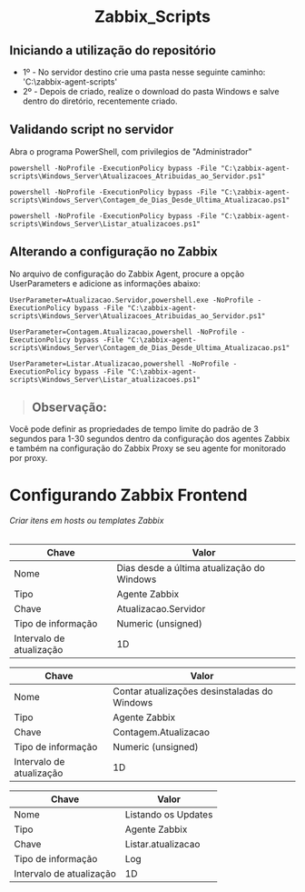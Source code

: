 #  <center>Zabbix_Scripts</center>

## Iniciando a utilização do repositório

- 1º -  No servidor destino crie uma pasta nesse seguinte caminho: 'C:\zabbix-agent-scripts\'
- 2º -  Depois de criado, realize o download do pasta Windows e salve dentro do diretório, recentemente criado.

## Validando script no servidor

Abra o programa PowerShell, com privilegios de "Administrador"

```
powershell -NoProfile -ExecutionPolicy bypass -File "C:\zabbix-agent-scripts\Windows_Server\Atualizacoes_Atribuidas_ao_Servidor.ps1"
```
```
powershell -NoProfile -ExecutionPolicy bypass -File "C:\zabbix-agent-scripts\Windows_Server\Contagem_de_Dias_Desde_Ultima_Atualizacao.ps1"
```
```
powershell -NoProfile -ExecutionPolicy bypass -File "C:\zabbix-agent-scripts\Windows_Server\Listar_atualizacoes.ps1"
```

## Alterando a configuração no Zabbix

No arquivo de configuração do Zabbix Agent, procure a opção UserParameters e adicione as informações abaixo:

```
UserParameter=Atualizacao.Servidor,powershell.exe -NoProfile -ExecutionPolicy bypass -File "C:\zabbix-agent-scripts\Windows_Server\Atualizacoes_Atribuidas_ao_Servidor.ps1"
```
```
UserParameter=Contagem.Atualizacao,powershell -NoProfile -ExecutionPolicy bypass -File "C:\zabbix-agent-scripts\Windows_Server\Contagem_de_Dias_Desde_Ultima_Atualizacao.ps1"
```
```
UserParameter=Listar.Atualizacao,powershell -NoProfile -ExecutionPolicy bypass -File "C:\zabbix-agent-scripts\Windows_Server\Listar_atualizacoes.ps1"
```

 > ## Observação:

Você pode definir as propriedades de tempo limite do padrão de 3 segundos para 1-30 segundos dentro da configuração dos agentes Zabbix e também na configuração do Zabbix Proxy se seu agente for monitorado por proxy.


# Configurando Zabbix Frontend

###### Criar itens em hosts ou templates Zabbix

|       Chave         |        Valor        |
| ------------------- | ------------------- |
|  Nome               |  Dias desde a última atualização do Windows |
|  Tipo               |  Agente Zabbix      |   
|  Chave              |  Atualizacao.Servidor  | 
|  Tipo de informação |  Numeric (unsigned)      |   
| Intervalo de atualização |  1D | 

|       Chave         |        Valor        |
| ------------------- | ------------------- |
|  Nome               |  Contar atualizações desinstaladas do Windows |
|  Tipo               |  Agente Zabbix      |   
|  Chave              |  Contagem.Atualizacao  | 
|  Tipo de informação |  Numeric (unsigned)      |   
| Intervalo de atualização |  1D  | 

|       Chave         |        Valor        |
| ------------------- | ------------------- |
|  Nome               |  Listando os Updates |
|  Tipo               |  Agente Zabbix      |   
|  Chave              |  Listar.atualizacao  | 
|  Tipo de informação |  Log      |   
| Intervalo de atualização |  1D  | 

